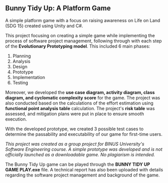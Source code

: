 ## Bunny Tidy Up: A Platform Game

A simple platform game with a focus on raising awareness on Life on Land (SDG 15) created using Unity and C#.

This project focusing on creating a simple game while implementing the process of software project management, following through with each step of the **Evolutionary Prototyping model**. This included 6 main phases:

1. Planning
2. Analysis
3. Design
4. Prototype
5. Implementation
6. Testing

Moreover, we developed the **use case diagram, activity diagram, class diagram, and cyclomatic complexity score** for the game. The project was also conducted based on the calculations of the effort estimation using **functional point analysis table** calculation.
The project's **risk table** was assessed, and mitigation plans were put in place to ensure smooth execution. 

With the developed prototype, we created 3 possible test cases to determine the passability and executability of our game for first-time users. 

_This project was created as a group project for BINUS University's Software Engineering course. A simple prototype was developed and is not officially launched as a downloadable game. No plagiarism is intended._

The Bunny Tidy Up game can be played through the **BUNNY TIDY UP GAME PLAY.exe** file. 
A technical report has also been uploaded with details regarding the software project management and background of the game.
